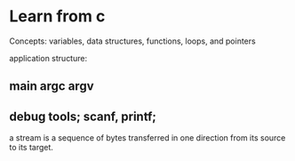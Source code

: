# Learn from c

Concepts: variables, data structures, functions, loops, and pointers

application structure:
## main argc argv
## debug tools; scanf, printf;

a stream is a sequence of bytes transferred in one direction from its source to its target.